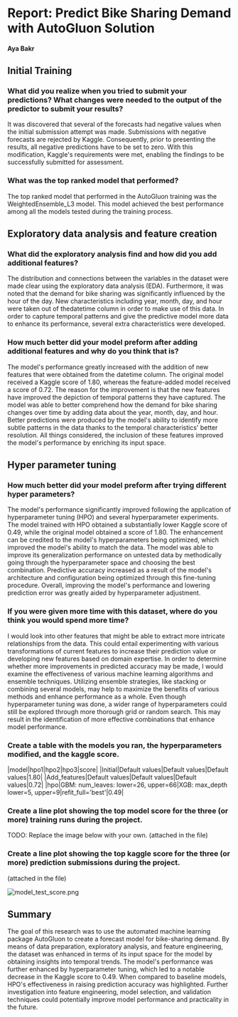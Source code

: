 # Report: Predict Bike Sharing Demand with AutoGluon Solution
#### Aya Bakr

## Initial Training
### What did you realize when you tried to submit your predictions? What changes were needed to the output of the predictor to submit your results?
It was discovered that several of the forecasts had negative values when the initial submission attempt was made. Submissions with negative forecasts are rejected by Kaggle. Consequently, prior to presenting the results, all negative predictions have to be set to zero. With this modification, Kaggle's requirements were met, enabling the findings to be successfully submitted for assessment.

### What was the top ranked model that performed?
The top ranked model that performed in the AutoGluon training was the WeightedEnsemble_L3 model. This model achieved the best performance among all the models tested during the training process.

## Exploratory data analysis and feature creation
### What did the exploratory analysis find and how did you add additional features?
The distribution and connections between the variables in the dataset were made clear using the exploratory data analysis (EDA). Furthermore, it was noted that the demand for bike sharing was significantly influenced by the hour of the day. New characteristics including year, month, day, and hour were taken out of thedatetime column in order to make use of this data. In order to capture temporal patterns and give the predictive model more data to enhance its performance, several extra characteristics were developed.

### How much better did your model preform after adding additional features and why do you think that is?
The model's performance greatly increased with the addition of new features that were obtained from the datetime column. The original model received a Kaggle score of 1.80, whereas the feature-added model received a score of 0.72. The reason for the improvement is that the new features have improved the depiction of temporal patterns they have captured. The model was able to better comprehend how the demand for bike sharing changes over time by adding data about the year, month, day, and hour. Better predictions were produced by the model's ability to identify more subtle patterns in the data thanks to the temporal characteristics' better resolution. All things considered, the inclusion of these features improved the model's performance by enriching its input space.


## Hyper parameter tuning
### How much better did your model preform after trying different hyper parameters?
The model's performance significantly improved following the application of hyperparameter tuning (HPO) and several hyperparameter experiments. The model trained with HPO obtained a substantially lower Kaggle score of 0.49, while the original model obtained a score of 1.80. The enhancement can be credited to the model's hyperparameters being optimized, which improved the model's ability to match the data. The model was able to improve its generalization performance on untested data by methodically going through the hyperparameter space and choosing the best combination. Predictive accuracy increased as a result of the model's architecture and configuration being optimized through this fine-tuning procedure. Overall, improving the model's performance and lowering prediction error was greatly aided by hyperparameter adjustment.


### If you were given more time with this dataset, where do you think you would spend more time?
I would look into other features that might be able to extract more intricate relationships from the data. This could entail experimenting with various transformations of current features to increase their prediction value or developing new features based on domain expertise.  In order to determine whether more improvements in predicted accuracy may be made, I would examine the effectiveness of various machine learning algorithms and ensemble techniques. Utilizing ensemble strategies, like stacking or combining several models, may help to maximize the benefits of various methods and enhance performance as a whole.
 Even though hyperparameter tuning was done, a wider range of hyperparameters could still be explored through more thorough grid or random search. This may result in the identification of more effective combinations that enhance model performance.


### Create a table with the models you ran, the hyperparameters modified, and the kaggle score.
|model|hpo1|hpo2|hpo3|score|
|Initial|Default values|Default values|Default values|1.80|
|Add_features|Default values|Default values|Default values|0.72|
|hpo|GBM: num_leaves: lower=26, upper=66|XGB: max_depth lower=5, upper=9|refit_full='best'|0.49|


### Create a line plot showing the top model score for the three (or more) training runs during the project.

TODO: Replace the image below with your own.
(attached in the file)
### Create a line plot showing the top kaggle score for the three (or more) prediction submissions during the project.

(attached in the file)

![model_test_score.png](img/model_test_score.png)

## Summary
The goal of this research was to use the automated machine learning package AutoGluon to create a forecast model for bike-sharing demand. By means of data preparation, exploratory analysis, and feature engineering, the dataset was enhanced in terms of its input space for the model by obtaining insights into temporal trends. The model's performance was further enhanced by hyperparameter tuning, which led to a notable decrease in the Kaggle score to 0.49. When compared to baseline models, HPO's effectiveness in raising prediction accuracy was highlighted. Further investigation into feature engineering, model selection, and validation techniques could potentially improve model performance and practicality in the future.
